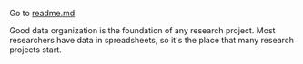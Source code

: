 ---
---
Go to [readme.md](./readme)

Good data organization is the foundation of any research project. Most 
researchers have data in spreadsheets, so it's the place that many research
projects start. 

